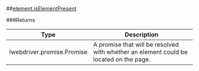 ##[element.isElementPresent](https://github.com/angular/protractor/blob/master/lib/protractor.js#L714)








###Returns

Type | Description
--- | ---
!webdriver.promise.Promise | A promise that will be resolved with whether an element could be located on the page.

